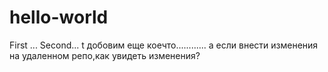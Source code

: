 # hello-world
First ...
Second...
t
добовим еще коечто............
а если внести изменения на удаленном репо,как  увидеть изменения?
